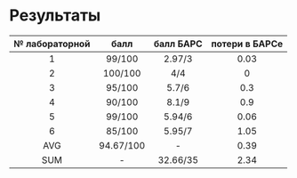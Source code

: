 # Результаты

| № лабораторной | балл | балл БАРС | потери в БАРСе |
| :---: | :---: | :---: | :---: |
| 1 | 99/100 | 2.97/3 | 0.03 |
| 2 | 100/100 | 4/4 | 0 |
| 3 | 95/100 | 5.7/6 | 0.3 |
| 4 | 90/100 | 8.1/9 | 0.9 |
| 5 | 99/100 | 5.94/6 | 0.06 |
| 6 | 85/100 | 5.95/7 | 1.05 |
| AVG | 94.67/100 | - | 0.39 |
| SUM | - | 32.66/35 | 2.34 |

